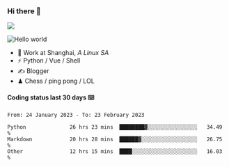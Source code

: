 ### Hi there 👋
![](https://komarev.com/ghpvc/?username=Xuhandsome)


<img src="https://github-readme-stats.vercel.app/api?username=XuHandsome&show_icons=true&theme=merko" alt="Hello world">

<br/>

- 🍻  Work at Shanghai, _A Linux SA_
- ⚡  Python / Vue / Shell
- ✍️  Blogger
- ♟  Chess / ping pong / LOL

#### Coding status last 30 days ⌨️

<!--START_SECTION:waka-->

```text
From: 24 January 2023 - To: 23 February 2023

Python              26 hrs 23 mins  ████████▓░░░░░░░░░░░░░░░░   34.49 %
Markdown            20 hrs 28 mins  ██████▓░░░░░░░░░░░░░░░░░░   26.75 %
Other               12 hrs 15 mins  ████░░░░░░░░░░░░░░░░░░░░░   16.03 %
```

<!--END_SECTION:waka-->
